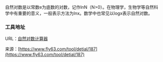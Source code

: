 自然对数是以常数e为底数的对数，记作lnN（N>0）。在物理学，生物学等自然科学中有重要的意义，一般表示方法为lnx。数学中也常见以logx表示自然对数。

### 工具地址
URL：[自然对数计算器](https://www.fly63.com/tool/zrds/)

来源：[https://www.fly63.com/tool/detial/187](https://www.fly63.com/tool/detial/187)
